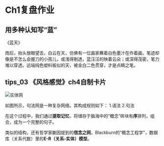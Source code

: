 # Ch1复盘作业

## 用多种认知写“蓝”

《蓝天》

雨后，抬头放眼望去，白云在天，仿佛有一位画家蘸着白色墨汁在作着画。笔迹却像是不怎么会握刀的小孩儿，或浅得剔透，蓝汪汪的映着云朵；或深得茂密，笔力难以穿透。远端纯色塑料板似的天，被金白二色贯穿，才是点睛之笔。


## tips_03 《风格感觉》ch4自制卡片

![实体网](https://github.com/LuvSheRyL/Replay/blob/master/A9RCC3B.png)

如图所示，句法网是一种复杂网络。其构成规则如下：
1.语法
2.句法

在这个过程中，我们通过**提取记忆**，将储存于脑海中的“概念”砖块有**序**排列，组合，成为一个完整的句子。

类似的结构，还有哲学家蒯因提到的**信念之网**，Blackburn的“概念工程学”，数据库（关系代数）里的**E-R（关系-实体）模型**。

